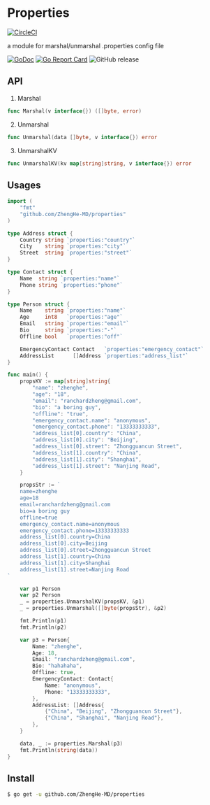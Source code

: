 # Properties 
[![CircleCI](https://circleci.com/gh/ZhengHe-MD/properties.svg?style=svg)](https://circleci.com/gh/ZhengHe-MD/properties)

a module for marshal/unmarshal .properties config file

[![GoDoc](https://godoc.org/github.com/ZhengHe-MD/properties?status.svg)](https://godoc.org/github.com/ZhengHe-MD/properties)
[![Go Report Card](https://goreportcard.com/badge/github.com/ZhengHe-MD/properties)](https://goreportcard.com/report/github.com/ZhengHe-MD/properties)
![GitHub release](https://img.shields.io/github/release/ZhengHe-MD/properties.svg)

## API

1. Marshal

```go
func Marshal(v interface{}) ([]byte, error)
```

2. Unmarshal

```go
func Unmarshal(data []byte, v interface{}) error
```

3. UnmarshalKV

```go
func UnmarshalKV(kv map[string]string, v interface{}) error
```

## Usages

```go
import (
	"fmt"
	"github.com/ZhengHe-MD/properties"
)

type Address struct {
	Country string `properties:"country"`
	City    string `properties:"city"`
	Street  string `properties:"street"`
}

type Contact struct {
	Name  string `properties:"name"`
	Phone string `properties:"phone"`
}

type Person struct {
	Name    string `properties:"name"`
	Age     int8   `properties:"age"`
	Email   string `properties:"email"`
	Bio     string `properties:"-"`
	Offline bool   `properties:"off"`

	EmergencyContact Contact   `properties:"emergency_contact"`
	AddressList      []Address `properties:"address_list"`
}

func main() {
	propsKV := map[string]string{
        "name": "zhenghe",
        "age": "18",
        "email": "ranchardzheng@gmail.com",
        "bio": "a boring guy",
        "offline": "true",
        "emergency_contact.name": "anonymous",
        "emergency_contact.phone": "13333333333",
        "address_list[0].country": "China",
        "address_list[0].city": "Beijing",
        "address_list[0].street": "Zhongguancun Street",
        "address_list[1].country": "China",
        "address_list[1].city": "Shanghai",
        "address_list[1].street": "Nanjing Road",
    }

    propsStr := `
    name=zhenghe
    age=18
    email=ranchardzheng@gmail.com
    bio=a boring guy
    offline=true
    emergency_contact.name=anonymous
    emergency_contact.phone=13333333333
    address_list[0].country=China
    address_list[0].city=Beijing
    address_list[0].street=Zhongguancun Street
    address_list[1].country=China
    address_list[1].city=Shanghai
    address_list[1].street=Nanjing Road
`

    var p1 Person
    var p2 Person
    _ = properties.UnmarshalKV(propsKV, &p1)
    _ = properties.Unmarshal([]byte(propsStr), &p2)

    fmt.Println(p1)
    fmt.Println(p2)

    var p3 = Person{
        Name: "zhenghe",
        Age: 18,
        Email: "ranchardzheng@gmail.com",
        Bio: "hahahaha",
        Offline: true,
        EmergencyContact: Contact{
            Name: "anonymous",
            Phone: "13333333333",
        },
        AddressList: []Address{
            {"China", "Beijing", "Zhongguancun Street"},
            {"China", "Shanghai", "Nanjing Road"},
        },
    }

    data, _ := properties.Marshal(p3)
    fmt.Println(string(data))
}
```

## Install

```sh
$ go get -u github.com/ZhengHe-MD/properties
```

